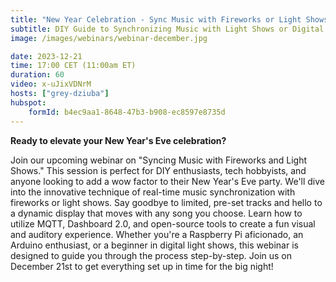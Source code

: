 ```yaml
---
title: "New Year Celebration - Sync Music with Fireworks or Light Shows"
subtitle: DIY Guide to Synchronizing Music with Light Shows or Digital Fireworks for New Year's Eve
image: /images/webinars/webinar-december.jpg

date: 2023-12-21
time: 17:00 CET (11:00am ET) 
duration: 60
video: x-uJixVDNrM
hosts: ["grey-dziuba"]
hubspot:
    formId: b4ec9aa1-8648-47b3-b908-ec8597e8735d
---
```


**Ready to elevate your New Year's Eve celebration?**

<!--more-->

Join our upcoming webinar on "Syncing Music with Fireworks and Light Shows." This session is perfect for DIY enthusiasts, tech hobbyists, and anyone looking to add a wow factor to their New Year's Eve party. We'll dive into the innovative technique of real-time music synchronization with fireworks or light shows. Say goodbye to limited, pre-set tracks and hello to a dynamic display that moves with any song you choose. Learn how to utilize MQTT, Dashboard 2.0, and open-source tools to create a fun visual and auditory experience. Whether you're a Raspberry Pi aficionado, an Arduino enthusiast, or a beginner in digital light shows, this webinar is designed to guide you through the process step-by-step. Join us on December 21st to get everything set up in time for the big night!



